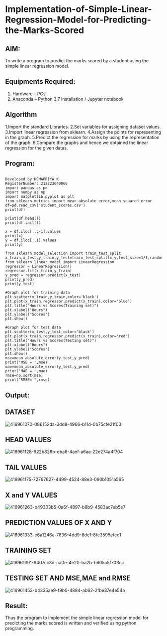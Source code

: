 # Implementation-of-Simple-Linear-Regression-Model-for-Predicting-the-Marks-Scored

## AIM:
To write a program to predict the marks scored by a student using the simple linear regression model.

## Equipments Required:
1. Hardware – PCs
2. Anaconda – Python 3.7 Installation / Jupyter notebook

## Algorithm
1.Import the standard Libraries. 
2.Set variables for assigning dataset values. 
3.Import linear regression from sklearn. 
4.Assign the points for representing in the graph. 
5.Predict the regression for marks by using the representation of the graph. 
6.Compare the graphs and hence we obtained the linear regression for the given datas.

## Program:
```

Developed by:HEMAPRIYA K 
RegisterNumber: 212223040066
import pandas as pd
import numpy as np
import matplotlib.pyplot as plt
from sklearn.metrics import mean_absolute_error,mean_squared_error
df=pd.read_csv('student_scores.csv')
print(df)

print(df.head())
print(df.tail())

x = df.iloc[:,:-1].values
print(x)
y = df.iloc[:,1].values
print(y)

from sklearn.model_selection import train_test_split
x_train,x_test,y_train,y_test=train_test_split(x,y,test_size=1/3,random_state=0)
from sklearn.linear_model import LinearRegression
regressor = LinearRegression()
regressor.fit(x_train,y_train)
y_pred = regressor.predict(x_test)
print(y_pred)
print(y_test)

#Graph plot for training data
plt.scatter(x_train,y_train,color='black')
plt.plot(x_train,regressor.predict(x_train),color='blue')
plt.title("Hours vs Scores(Training set)")
plt.xlabel("Hours")
plt.ylabel("Scores")
plt.show()

#Graph plot for test data
plt.scatter(x_test,y_test,color='black')
plt.plot(x_train,regressor.predict(x_train),color='red')
plt.title("Hours vs Scores(Testing set)")
plt.xlabel("Hours")
plt.ylabel("Scores")
plt.show()
mse=mean_absolute_error(y_test,y_pred)
print('MSE = ',mse)
mae=mean_absolute_error(y_test,y_pred)
print('MAE = ',mae)
rmse=np.sqrt(mse)
print("RMSE= ",rmse)
```

## Output:
## DATASET
![416961070-086152da-3dd8-4966-b11d-0b75cfe21f03](https://github.com/user-attachments/assets/4536e1c7-54c2-49d2-99e0-3258fc3ce31e)

## HEAD VALUES
![416961128-622b828b-eba6-4aef-a6aa-22e274a4f704](https://github.com/user-attachments/assets/acc49f7c-0f72-4999-9210-7ada0552d25c)

## TAIL VALUES
![416961175-72767627-4499-4524-88e3-090b1051a565](https://github.com/user-attachments/assets/523a21b6-fdf3-4946-8b7a-308301bdf40d)

## X and Y VALUES
![416961263-b49303b5-0a6f-4897-b8b9-4583ac7eb5e7](https://github.com/user-attachments/assets/e7a5cc02-22ba-493a-9bc8-78d79259fc2d)


## PREDICTION VALUES OF X AND Y


![416961333-e6a1246a-7836-4dd9-8de1-8fe3595efce1](https://github.com/user-attachments/assets/1e38a4a8-8377-4dda-8d04-6b33ecd654d8)

## TRAINING SET
![416961391-9407cc8d-ca0e-4e20-ba2b-b605a5f703cc](https://github.com/user-attachments/assets/030aed6c-db52-4b96-8366-d09cb51023f6)

## TESTING SET AND MSE,MAE and RMSE
![416961453-b4335ae9-f9b0-4884-ab62-2fbe37e4e54a](https://github.com/user-attachments/assets/e38b0f3e-d833-487d-9501-f976ba11c6c8)



## Result:
Thus the program to implement the simple linear regression model for predicting the marks scored is written and verified using python programming.
